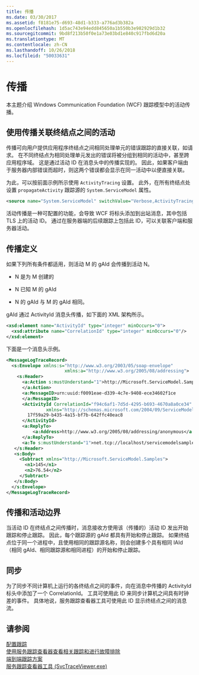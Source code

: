 ```yaml
---
title: 传播
ms.date: 03/30/2017
ms.assetid: f8181e75-d693-48d1-b333-a776ad3b382a
ms.openlocfilehash: 1d5ac743e94edd845650a1b550b3e982929d1b32
ms.sourcegitcommit: 9bd8f213b50f0e1a73e03bd1e840c917fbd6d20a
ms.translationtype: MT
ms.contentlocale: zh-CN
ms.lasthandoff: 10/26/2018
ms.locfileid: "50033631"
---
```

# <a name="propagation"></a>传播
本主题介绍 Windows Communication Foundation (WCF) 跟踪模型中的活动传播。  
  
## <a name="using-propagation-to-correlate-activities-across-endpoints"></a>使用传播关联终结点之间的活动  
 传播可向用户提供应用程序终结点之间相同处理单元的错误跟踪的直接关联，如请求。 在不同终结点为相同处理单元发出的错误将被分组到相同的活动中，甚至跨应用程序域。 这是通过活动 ID 在消息头中的传播实现的。 因此，如果客户端由于服务器内部错误而超时，则这两个错误都会显示在同一活动中以便直接关联。  
  
 为此，可以按前面示例所示使用 `ActivityTracing` 设置。 此外，在所有终结点处设置 `propagateActivity` 跟踪源的 `System.ServiceModel` 属性。  
  
```xml  
<source name="System.ServiceModel" switchValue="Verbose,ActivityTracing" propagateActivity="true" >  
```  
  
 活动传播是一种可配置的功能，会导致 WCF 将标头添加到出站消息，其中包括 TLS 上的活动 ID。 通过在服务器端的后续跟踪上包括此 ID，可以关联客户端和服务器活动。  
  
## <a name="propagation-definition"></a>传播定义  
 如果下列所有条件都适用，则活动 M 的 gAId 会传播到活动 N。  
  
-   N 是为 M 创建的  
  
-   N 已知 M 的 gAId  
  
-   N 的 gAId 与 M 的 gAId 相同。  
  
 gAId 通过 ActivityId 消息头传播，如下面的 XML 架构所示。  
  
```xml  
<xsd:element name="ActivityId" type="integer" minOccurs="0">  
  <xsd:attribute name="CorrelationId" type="integer" minOccurs="0"/>  
</xsd:element>  
```  
  
 下面是一个消息头示例。  
  
```xml  
<MessageLogTraceRecord>  
  <s:Envelope xmlns:s="http://www.w3.org/2003/05/soap-envelope"
                      xmlns:a="http://www.w3.org/2005/08/addressing">  
    <s:Header>  
      <a:Action s:mustUnderstand="1">http://Microsoft.ServiceModel.Samples/ICalculator/Subtract  
      </a:Action>  
      <a:MessageID>urn:uuid:f0091eae-d339-4c7e-9408-ece34602f1ce  
      </a:MessageID>  
      <ActivityId CorrelationId="f94c6af1-7d5d-4295-b693-4670a8a0ce34"
               xmlns="http://schemas.microsoft.com/2004/09/ServiceModel/Diagnostics">  
        17f59a29-b435-4a15-bf7b-642ffc40eac8  
      </ActivityId>  
      <a:ReplyTo>  
          <a:Address>http://www.w3.org/2005/08/addressing/anonymous</a:Address>  
      </a:ReplyTo>  
      <a:To s:mustUnderstand="1">net.tcp://localhost/servicemodelsamples/service</a:To>  
   </s:Header>  
   <s:Body>  
     <Subtract xmlns="http://Microsoft.ServiceModel.Samples">  
       <n1>145</n1>  
       <n2>76.54</n2>  
     </Subtract>  
   </s:Body>  
  </s:Envelope>  
</MessageLogTraceRecord>  
```  
  
## <a name="propagation-and-activity-boundaries"></a>传播和活动边界  
 当活动 ID 在终结点之间传播时，消息接收方使用该（传播的）活动 ID 发出开始跟踪和停止跟踪。 因此，每个跟踪源的 gAId 都具有开始和停止跟踪。 如果终结点位于同一个进程中，且使用相同的跟踪源名称，则会创建多个具有相同 lAId（相同 gAId、相同跟踪源和相同进程）的开始和停止跟踪。  
  
## <a name="synchronization"></a>同步  
 为了同步不同计算机上运行的各终结点之间的事件，向在消息中传播的 ActivityId 标头中添加了一个 CorrelationId。 工具可使用此 ID 来同步计算机之间具有时钟差的事件。 具体地说，服务跟踪查看器工具可使用此 ID 显示终结点之间的消息流。  
  
## <a name="see-also"></a>请参阅  
 [配置跟踪](../../../../../docs/framework/wcf/diagnostics/tracing/configuring-tracing.md)  
 [使用服务跟踪查看器查看相关跟踪和进行故障排除](../../../../../docs/framework/wcf/diagnostics/tracing/using-service-trace-viewer-for-viewing-correlated-traces-and-troubleshooting.md)  
 [端到端跟踪方案](../../../../../docs/framework/wcf/diagnostics/tracing/end-to-end-tracing-scenarios.md)  
 [服务跟踪查看器工具 (SvcTraceViewer.exe)](../../../../../docs/framework/wcf/service-trace-viewer-tool-svctraceviewer-exe.md)

